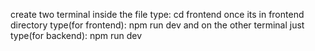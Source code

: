 create two terminal inside the file 
type: cd frontend 
once its in frontend directory type(for frontend): npm run dev 
and on the other terminal just type(for backend): npm run dev 
